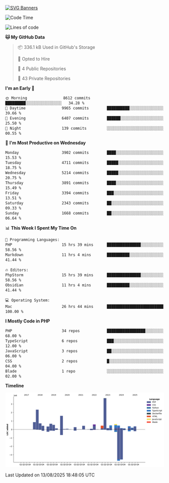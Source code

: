 [![SVG Banners](https://svg-banners.vercel.app/api?type=glitch&text1=Gere_Lajos%F0%9F%92%BB&width=800&height=400)](https://github.com/Akshay090/svg-banners)

<!--START_SECTION:waka-->
![Code Time](http://img.shields.io/badge/Code%20Time-2%2C764%20hrs%2013%20mins-blue)

![Lines of code](https://img.shields.io/badge/From%20Hello%20World%20I%27ve%20Written-15.9%20million%20lines%20of%20code-blue)

**🐱 My GitHub Data** 

> 📦 336.1 kB Used in GitHub's Storage 
 > 
> 💼 Opted to Hire
 > 
> 📜 4 Public Repositories 
 > 
> 🔑 43 Private Repositories 
 > 
**I'm an Early 🐤** 

```text
🌞 Morning                8612 commits        █████████░░░░░░░░░░░░░░░░   34.28 % 
🌆 Daytime                9965 commits        ██████████░░░░░░░░░░░░░░░   39.66 % 
🌃 Evening                6407 commits        ██████░░░░░░░░░░░░░░░░░░░   25.50 % 
🌙 Night                  139 commits         ░░░░░░░░░░░░░░░░░░░░░░░░░   00.55 % 
```
📅 **I'm Most Productive on Wednesday** 

```text
Monday                   3902 commits        ████░░░░░░░░░░░░░░░░░░░░░   15.53 % 
Tuesday                  4711 commits        █████░░░░░░░░░░░░░░░░░░░░   18.75 % 
Wednesday                5214 commits        █████░░░░░░░░░░░░░░░░░░░░   20.75 % 
Thursday                 3891 commits        ████░░░░░░░░░░░░░░░░░░░░░   15.49 % 
Friday                   3394 commits        ███░░░░░░░░░░░░░░░░░░░░░░   13.51 % 
Saturday                 2343 commits        ██░░░░░░░░░░░░░░░░░░░░░░░   09.33 % 
Sunday                   1668 commits        ██░░░░░░░░░░░░░░░░░░░░░░░   06.64 % 
```


📊 **This Week I Spent My Time On** 

```text
💬 Programming Languages: 
PHP                      15 hrs 39 mins      ███████████████░░░░░░░░░░   58.56 % 
Markdown                 11 hrs 4 mins       ██████████░░░░░░░░░░░░░░░   41.44 % 

🔥 Editors: 
PhpStorm                 15 hrs 39 mins      ███████████████░░░░░░░░░░   58.56 % 
Obsidian                 11 hrs 4 mins       ██████████░░░░░░░░░░░░░░░   41.44 % 

💻 Operating System: 
Mac                      26 hrs 44 mins      █████████████████████████   100.00 % 
```

**I Mostly Code in PHP** 

```text
PHP                      34 repos            █████████████████░░░░░░░░   68.00 % 
TypeScript               6 repos             ███░░░░░░░░░░░░░░░░░░░░░░   12.00 % 
JavaScript               3 repos             ██░░░░░░░░░░░░░░░░░░░░░░░   06.00 % 
CSS                      2 repos             █░░░░░░░░░░░░░░░░░░░░░░░░   04.00 % 
Blade                    1 repo              ░░░░░░░░░░░░░░░░░░░░░░░░░   02.00 % 
```



**Timeline**

![Lines of Code chart](https://raw.githubusercontent.com/gere-lajos/gere-lajos/main/assets/bar_graph.png)


 Last Updated on 13/08/2025 18:48:05 UTC
<!--END_SECTION:waka-->
